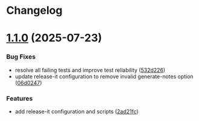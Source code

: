 # Changelog

# [1.1.0](https://github.com/phillipclark/a11yanalyze/compare/v1.0.0...v1.1.0) (2025-07-23)


### Bug Fixes

* resolve all failing tests and improve test reliability ([532d226](https://github.com/phillipclark/a11yanalyze/commit/532d226ff06769fe42cce8cc54d74babe1095c45))
* update release-it configuration to remove invalid generate-notes option ([06d0247](https://github.com/phillipclark/a11yanalyze/commit/06d0247cd71efe1f3f3d5dcef29550bfc8446e0c))


### Features

* add release-it configuration and scripts ([2ad21fc](https://github.com/phillipclark/a11yanalyze/commit/2ad21fccc2e02f4e7f37f98e274f77d6a39f1301))
